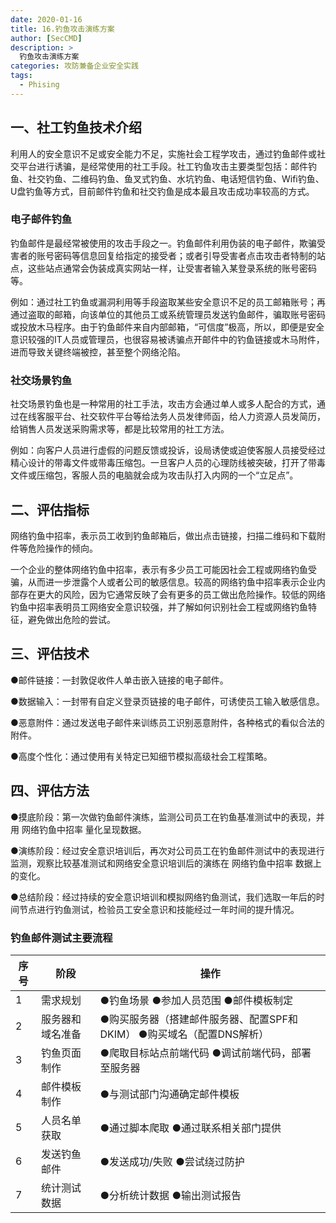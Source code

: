```yaml
---
date: 2020-01-16
title: 16.钓鱼攻击演练方案
author: [SecCMD]
description: >
  钓鱼攻击演练方案
categories: 攻防兼备企业安全实践
tags:
  - Phising
---
```


## 一、社工钓鱼技术介绍 

利用人的安全意识不足或安全能力不足，实施社会工程学攻击，通过钓鱼邮件或社交平台进行诱骗，是经常使用的社工手段。社工钓鱼攻击主要类型包括：邮件钓鱼、社交钓鱼、二维码钓鱼、鱼叉式钓鱼、水坑钓鱼、电话短信钓鱼、Wifi钓鱼、U盘钓鱼等方式，目前邮件钓鱼和社交钓鱼是成本最且攻击成功率较高的方式。

### 电子邮件钓鱼 

钓鱼邮件是最经常被使用的攻击手段之一。钓鱼邮件利用伪装的电子邮件，欺骗受害者的账号密码等信息回复给指定的接受者；或者引导受害者点击攻击者特制的站点，这些站点通常会伪装成真实网站一样，让受害者输入某登录系统的账号密码等。

例如：通过社工钓鱼或漏洞利用等手段盗取某些安全意识不足的员工邮箱账号；再通过盗取的邮箱，向该单位的其他员工或系统管理员发送钓鱼邮件，骗取账号密码或投放木马程序。由于钓鱼邮件来自内部邮箱，“可信度”极高，所以，即便是安全意识较强的IT人员或管理员，也很容易被诱骗点开邮件中的钓鱼链接或木马附件，进而导致关键终端被控，甚至整个网络沦陷。

### 社交场景钓鱼 

社交场景钓鱼也是一种常用的社工手法，攻击方会通过单人或多人配合的方式，通过在线客服平台、社交软件平台等给法务人员发律师函，给人力资源人员发简历，给销售人员发送采购需求等，都是比较常用的社工方法。

例如：向客户人员进行虚假的问题反馈或投诉，设局诱使或迫使客服人员接受经过精心设计的带毒文件或带毒压缩包。一旦客户人员的心理防线被突破，打开了带毒文件或压缩包，客服人员的电脑就会成为攻击队打入内网的一个“立足点”。

## 二、评估指标 

网络钓鱼中招率，表示员工收到钓鱼邮箱后，做出点击链接，扫描二维码和下载附件等危险操作的倾向。

一个企业的整体网络钓鱼中招率，表示有多少员工可能因社会工程或网络钓鱼受骗，从而进一步泄露个人或者公司的敏感信息。较高的网络钓鱼中招率表示企业内部存在更大的风险，因为它通常反映了会有更多的员工做出危险操作。较低的网络钓鱼中招率表明员工网络安全意识较强，并了解如何识别社会工程或网络钓鱼特征，避免做出危险的尝试。

## 三、评估技术 

●邮件链接：一封敦促收件人单击嵌入链接的电子邮件。

●数据输入：一封带有自定义登录页链接的电子邮件，可诱使员工输入敏感信息。

●恶意附件：通过发送电子邮件来训练员工识别恶意附件，各种格式的看似合法的附件。

●高度个性化：通过使用有关特定已知细节模拟高级社会工程策略。

## 四、评估方法 

●摸底阶段：第一次做钓鱼邮件演练，监测公司员工在钓鱼基准测试中的表现，并用 网络钓鱼中招率 量化呈现数据。

●演练阶段：经过安全意识培训后，再次对公司员工在钓鱼邮件测试中的表现进行监测，观察比较基准测试和网络安全意识培训后的演练在 网络钓鱼中招率 数据上的变化。

●总结阶段：经过持续的安全意识培训和模拟网络钓鱼测试，我们选取一年后的时间节点进行钓鱼测试，检验员工安全意识和技能经过一年时间的提升情况。

### 钓鱼邮件测试主要流程 

| 序号 | 阶段             | 操作                                                         |
| ---- | ---------------- | ------------------------------------------------------------ |
| 1    | 需求规划         | ●钓鱼场景 ●参加人员范围 ●邮件模板制定                        |
| 2    | 服务器和域名准备 | ●购买服务器（搭建邮件服务器、配置SPF和DKIM） ●购买域名（配置DNS解析） |
| 3    | 钓鱼页面制作     | ●爬取目标站点前端代码 ●调试前端代码，部署至服务器            |
| 4    | 邮件模板制作     | ●与测试部门沟通确定邮件模板                                  |
| 5    | 人员名单获取     | ●通过脚本爬取 ●通过联系相关部门提供                          |
| 6    | 发送钓鱼邮件     | ●发送成功/失败 ●尝试绕过防护                                 |
| 7    | 统计测试数据     | ●分析统计数据 ●输出测试报告                                  |

